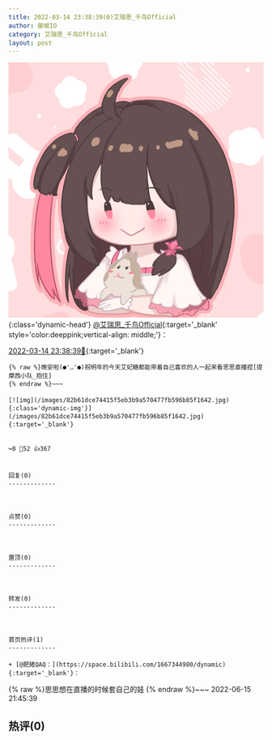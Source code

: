 ```yaml
---
title: 2022-03-14 23:38:39(0)艾瑞思_千鸟Official
author: 御坂IO
category: 艾瑞思_千鸟Official
layout: post
---
```


![img](/images/7e08840c56f251de28bdf766b647bd5fe9a5d50a.jpg){:class='dynamic-head'}
[@艾瑞思_千鸟Official](https://space.bilibili.com/1090010845/dynamic){:target='_blank' style='color:deeppink;vertical-align: middle;'}：

[2022-03-14 23:38:39🔗](https://t.bilibili.com/637518827804950567){:target='_blank'}

~~~
{% raw %}晚安啦(●'◡'●)祝明年的今天艾妃糖都能带着自己喜欢的人一起来看思思直播捏[提摩西小队_抱住]
{% endraw %}~~~

[![img](/images/82b61dce74415f5eb3b9a570477fb596b85f1642.jpg){:class='dynamic-img'}](/images/82b61dce74415f5eb3b9a570477fb596b85f1642.jpg){:target='_blank'}


↪️0 💬52 👍367


回复(0)
-------------



点赞(0)
-------------



置顶(0)
-------------



转发(0)
-------------



首页热评(1)
-------------

+ [@肥猪QAQ：](https://space.bilibili.com/1667344980/dynamic){:target='_blank'}：
~~~
{% raw %}思思想在直播的时候套自己的娃
{% endraw %}~~~
2022-06-15 21:45:39


热评(0)
-------------



